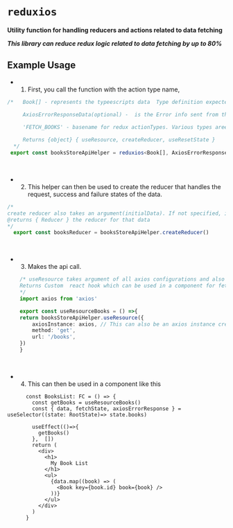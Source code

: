 # `reduxios`


**Utility function for handling reducers and actions related  to data fetching**

***This library can reduce redux logic related to data fetching by up to 80%***

## Example Usage 
 * 1. First, you call the function with the action type name,

  ```ts
  /*   Book[] - represents the typeescripts data  Type definition expected from the api,

       AxiosErrorResponseData(optional) -  is the Error info sent from the server e.g with res.status(401).send({message: 'unauthorized'}). so, in this case, AxiosErrorResponseData would be: `{message: string}`. This can then be accessed later via axiosError object, that is: ```axiosErrorResponse.data``` (which is derived from the catch block error.response.data )

       'FETCH_BOOKS' - basename for redux actionTypes. Various types areee built from this. (i.e FETCH_BOOKS_REQUEST, FETCH_BOOKS_SUCCESS, FETCH_BOOKS_FAILURE, FETCH_BOOKS_RESET_STATE )
   
       Returns {object} { useResource, createReducer, useResetState }  
    */
   export const booksStoreApiHelper = reduxios<Book[], AxiosErrorResponseData>('FETCH_BOOKS')
   ```
 
 <br>

 
  * 2. This helper can then be used to create the reducer that handles the request, success and failure states of the data.

  ```ts
/*
  create reducer also takes an argument(initialData). If not specified, it defaults to  undefined
  @returns { Reducer } the reducer for that data
  */
    export const booksReducer = booksStoreApiHelper.createReducer()
  ```

 <br>

  
* 3.  Makes the api call.
```ts
    /* useResource takes argument of all axios configurations and also axiosInstance(can also be the defualt axios).
    Returns Custom  react hook which can be used in a component for fetching the data
    */
    import axios from 'axios'

    export const useResourceBooks = () =>{
    return booksStoreApiHelper.useResource({
        axiosInstance: axios, // This can also be an axios instance created
        method: 'get',
        url: '/books',
    })
    }
  ```

 <br>
 
 * 4. This can then be used in a component like this

```tsx
      const BooksList: FC = () => {
        const getBooks = useResourceBooks()
        const { data, fetchState, axiosErrorResponse } = useSelector((state: RootState)=> state.books)

        useEffect(()=>{
          getBooks()
        },  [])
        return (
          <div>
            <h1>
              My Book List
            </h1>
            <ul>
              {data.map((book) => (
                <Book key={book.id} book={book} />
              ))}
            </ul>
          </div>
        )
      }
  ```

